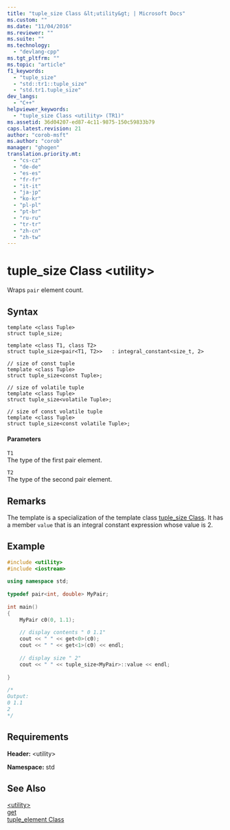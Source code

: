 ```yaml
---
title: "tuple_size Class &lt;utility&gt; | Microsoft Docs"
ms.custom: ""
ms.date: "11/04/2016"
ms.reviewer: ""
ms.suite: ""
ms.technology: 
  - "devlang-cpp"
ms.tgt_pltfrm: ""
ms.topic: "article"
f1_keywords: 
  - "tuple_size"
  - "std::tr1::tuple_size"
  - "std.tr1.tuple_size"
dev_langs: 
  - "C++"
helpviewer_keywords: 
  - "tuple_size Class <utility> (TR1)"
ms.assetid: 36d04207-ed87-4c11-9875-150c59833b79
caps.latest.revision: 21
author: "corob-msft"
ms.author: "corob"
manager: "ghogen"
translation.priority.mt: 
  - "cs-cz"
  - "de-de"
  - "es-es"
  - "fr-fr"
  - "it-it"
  - "ja-jp"
  - "ko-kr"
  - "pl-pl"
  - "pt-br"
  - "ru-ru"
  - "tr-tr"
  - "zh-cn"
  - "zh-tw"
---
```

# tuple_size Class &lt;utility&gt;
Wraps `pair` element count.  
  
## Syntax  
  
```
template <class Tuple>
struct tuple_size;

template <class T1, class T2>
struct tuple_size<pair<T1, T2>>   : integral_constant<size_t, 2>

// size of const tuple
template <class Tuple>
struct tuple_size<const Tuple>;

// size of volatile tuple
template <class Tuple>
struct tuple_size<volatile Tuple>;

// size of const volatile tuple
template <class Tuple>
struct tuple_size<const volatile Tuple>;
```  
  
#### Parameters  
 `T1`  
 The type of the first pair element.  
  
 `T2`  
 The type of the second pair element.  
  
## Remarks  
 The template is a specialization of the template class [tuple_size Class](../standard-library/tuple-size-class-tuple.md). It has a member `value` that is an integral constant expression whose value is 2.  
  
## Example  
  
```cpp  
#include <utility>   
#include <iostream>   
  
using namespace std;  
  
typedef pair<int, double> MyPair;  
  
int main()  
{  
    MyPair c0(0, 1.1);  
  
    // display contents " 0 1.1"   
    cout << " " << get<0>(c0);  
    cout << " " << get<1>(c0) << endl;  
  
    // display size " 2"   
    cout << " " << tuple_size<MyPair>::value << endl;  
  
}  
  
/*  
Output:  
0 1.1  
2  
*/  
```  
  
## Requirements  
 **Header:** \<utility>  
  
 **Namespace:** std  
  
## See Also  
 [\<utility>](../standard-library/utility.md)   
 [get](../standard-library/utility-functions.md#get)   
 [tuple_element Class](../standard-library/tuple-element-class-utility.md)
